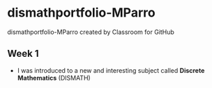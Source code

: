# dismathportfolio-MParro
dismathportfolio-MParro created by Classroom for GitHub

## Week 1
- I was introduced to a new and interesting subject called **Discrete Mathematics** (DISMATH)
